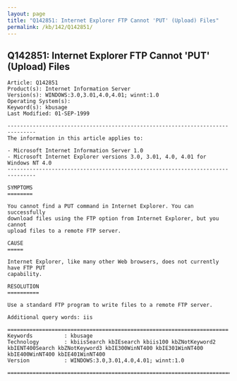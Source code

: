 ```yaml
---
layout: page
title: "Q142851: Internet Explorer FTP Cannot 'PUT' (Upload) Files"
permalink: /kb/142/Q142851/
---
```


## Q142851: Internet Explorer FTP Cannot 'PUT' (Upload) Files

	Article: Q142851
	Product(s): Internet Information Server
	Version(s): WINDOWS:3.0,3.01,4.0,4.01; winnt:1.0
	Operating System(s): 
	Keyword(s): kbusage
	Last Modified: 01-SEP-1999
	
	-------------------------------------------------------------------------------
	The information in this article applies to:
	
	- Microsoft Internet Information Server 1.0 
	- Microsoft Internet Explorer versions 3.0, 3.01, 4.0, 4.01 for Windows NT 4.0 
	-------------------------------------------------------------------------------
	
	SYMPTOMS
	========
	
	You cannot find a PUT command in Internet Explorer. You can successfully
	download files using the FTP option from Internet Explorer, but you cannot
	upload files to a remote FTP server.
	
	CAUSE
	=====
	
	Internet Explorer, like many other Web browsers, does not currently have FTP PUT
	capability.
	
	RESOLUTION
	==========
	
	Use a standard FTP program to write files to a remote FTP server.
	
	Additional query words: iis
	
	======================================================================
	Keywords          : kbusage 
	Technology        : kbiisSearch kbIEsearch kbiis100 kbZNotKeyword2 kbIENT400Search kbZNotKeyword3 kbIE300WinNT400 kbIE301WinNT400 kbIE400WinNT400 kbIE401WinNT400
	Version           : WINDOWS:3.0,3.01,4.0,4.01; winnt:1.0
	
	=============================================================================
	
